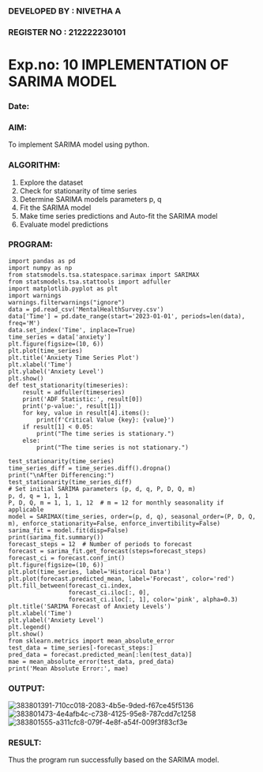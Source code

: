 ### DEVELOPED BY : NIVETHA A
### REGISTER NO : 212222230101
# Exp.no: 10   IMPLEMENTATION OF SARIMA MODEL
### Date: 

### AIM:
To implement SARIMA model using python.
### ALGORITHM:
1. Explore the dataset
2. Check for stationarity of time series
3. Determine SARIMA models parameters p, q
4. Fit the SARIMA model
5. Make time series predictions and Auto-fit the SARIMA model
6. Evaluate model predictions
### PROGRAM:
```
import pandas as pd
import numpy as np
from statsmodels.tsa.statespace.sarimax import SARIMAX
from statsmodels.tsa.stattools import adfuller
import matplotlib.pyplot as plt
import warnings
warnings.filterwarnings("ignore")
data = pd.read_csv('MentalHealthSurvey.csv')
data['Time'] = pd.date_range(start='2023-01-01', periods=len(data), freq='M')
data.set_index('Time', inplace=True)
time_series = data['anxiety']
plt.figure(figsize=(10, 6))
plt.plot(time_series)
plt.title('Anxiety Time Series Plot')
plt.xlabel('Time')
plt.ylabel('Anxiety Level')
plt.show()
def test_stationarity(timeseries):
    result = adfuller(timeseries)
    print('ADF Statistic:', result[0])
    print('p-value:', result[1])
    for key, value in result[4].items():
        print(f'Critical Value {key}: {value}')
    if result[1] < 0.05:
        print("The time series is stationary.")
    else:
        print("The time series is not stationary.")

test_stationarity(time_series)
time_series_diff = time_series.diff().dropna()
print("\nAfter Differencing:")
test_stationarity(time_series_diff)
# Set initial SARIMA parameters (p, d, q, P, D, Q, m)
p, d, q = 1, 1, 1
P, D, Q, m = 1, 1, 1, 12  # m = 12 for monthly seasonality if applicable
model = SARIMAX(time_series, order=(p, d, q), seasonal_order=(P, D, Q, m), enforce_stationarity=False, enforce_invertibility=False)
sarima_fit = model.fit(disp=False)
print(sarima_fit.summary())
forecast_steps = 12  # Number of periods to forecast
forecast = sarima_fit.get_forecast(steps=forecast_steps)
forecast_ci = forecast.conf_int()
plt.figure(figsize=(10, 6))
plt.plot(time_series, label='Historical Data')
plt.plot(forecast.predicted_mean, label='Forecast', color='red')
plt.fill_between(forecast_ci.index,
                 forecast_ci.iloc[:, 0],
                 forecast_ci.iloc[:, 1], color='pink', alpha=0.3)
plt.title('SARIMA Forecast of Anxiety Levels')
plt.xlabel('Time')
plt.ylabel('Anxiety Level')
plt.legend()
plt.show()
from sklearn.metrics import mean_absolute_error
test_data = time_series[-forecast_steps:]
pred_data = forecast.predicted_mean[:len(test_data)]
mae = mean_absolute_error(test_data, pred_data)
print('Mean Absolute Error:', mae)

```

### OUTPUT:

![383801391-710cc018-2083-4b5e-9ded-f67ce45f5136](https://github.com/user-attachments/assets/ecbe436d-e4ef-4d5a-beaf-f420f343e08a)
![383801473-4e4afb4c-c738-4125-95e8-787cdd7c1258](https://github.com/user-attachments/assets/cf346a5d-8076-4a39-bb0e-c5b2252e888e)
![383801555-a311cfc8-079f-4e8f-a54f-009f3f83cf3e](https://github.com/user-attachments/assets/f13a7e48-342f-43b7-9e1d-98107db6bc60)



### RESULT:
Thus the program run successfully based on the SARIMA model.
